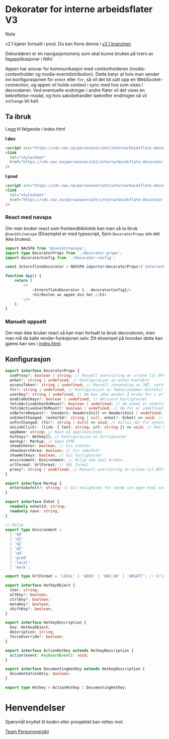# Dekoratør for interne arbeidsflater V3

> [!NOTE]
> v2.1 kjører fortsatt i prod. Du kan finne denne i [v2.1 branchen](https://github.com/navikt/internarbeidsflatedecorator/tree/v2.1)

Dekoratøren er en navigasjonsmeny som skal kunne brukes på tvers av fagapplikasjoner i NAV.

Appen har ansvar for kommunikasjon med contextholderen (modia-contextholder og modia-eventdistribution).
Dette betyr at hvis man sender inn konfigurasjonen for `enhet` eller `fnr`, så vil det bli satt opp en WebSocket-connection,
og appen vil holde context i sync med hva som vises i decoratøren.
Ved eventuelle endringer i andre flater vil det vises en bekreftelse-modal, og hvis saksbehandler bekrefter endringen så vil `onChange` bli kalt.

## Ta ibruk

Legg til følgende i index.html

**I dev**

```html
<script src="https://cdn.nav.no/personoversikt/internarbeidsflate-decorator-v3/dev/latest/dist/bundle.js"></script>
<link
  rel="stylesheet"
  href="https://cdn.nav.no/personoversikt/internarbeidsflate-decorator-v3/dev/latest/dist/index.css"
/>
```

**I prod**

```html
<script src="https://cdn.nav.no/personoversikt/internarbeidsflate-decorator-v3/prod/latest/dist/bundle.js"></script>
<link
  rel="stylesheet"
  href="https://cdn.nav.no/personoversikt/internarbeidsflate-decorator-v3/prod/latest/dist/index.css"
/>
```

### React med navspa

Om man bruker react som frontendbibliotek kan man så ta ibruk `@navikt/navspa` (Eksemplet er med typescript, fjern `DecoratorProps` om det ikke brukes).

```typescript jsx
import NAVSPA from '@navikt/navspa';
import type DecoratorProps from './decorator-props';
import decoratorConfig from './decorator-config';

const InternflateDecorator = NAVSPA.importer<DecoratorProps>('internarbeidsflate-decorator-v3');

function App() {
    return (
        <>
            <InternflateDecorator {...decoratorConfig}/>
            <h1>Resten av appen din her.</h1>
        </>
    );
}
```

### Manuelt oppsett

Om man ikke bruker react så kan man fortsatt ta ibruk decoratoren, men man må da kalle render-funksjonen selv.
Ett eksempel på hvordan dette kan gjøres kan ses i [index.html](../public/index.html).

## Konfigurasjon

```typescript jsx
export interface DecoratorProps {
  useProxy?: boolean | string; // Manuell overstyring av urlene til BFFs. Gjør alle kall til relativt path hvis true, og bruker verdien som domene om satt til en string. Default: false
  enhet?: string | undefined; // Konfigurasjon av enhet-kontekst
  accessToken?: string | undefined; // Manuell innsending av JWT, settes som Authorization-header. Om null sendes cookies vha credentials: 'include'
  fnr?: string | undefined; // Konfigurasjon av fødselsnummer-kontekst
  userKey?: string | undefined; // Om man ikke ønsker å bruke fnr i urler, kan andre apper kalle contextholder for å generere en midlertidig kode. Hvis App A skal navigere til App B som har dekoratøren, må App A først sende en post request til /fnr-code/generate med {fnr: string} i bodyen, dette returnerer {fnr: string, code: string} til App A. App A kan så navigere til App B og sende med denne koden. App B kan så sende den koden inn til dekoratøren i userKey  propen og så henter dekoratøren fnr for den koden fra contextholderen.
  enableHotkeys?: boolean | undefined; // Aktivere hurtigtaster
  fetchActiveEnhetOnMount?: boolean | undefined; // Om enhet er undefined fra container appen, og denne er satt til true, henter den sist aktiv enhet og bruker denne.
  fetchActiveUserOnMount?: boolean | undefined; // Om fnr er undefined fra container appen, og denne er satt til true for at den skal hente siste aktiv fnr.
  onBeforeRequest?: (headers: HeadersInit) => HeadersInit | undefined; // Her kan headeren til alle nettverkskall bli modifisert før de blir kalt
  onEnhetChanged: (enhetId?: string | null, enhet?: Enhet) => void; // Kalles når enheten endres
  onFnrChanged: (fnr?: string | null) => void; // Kalles når fnr enheten endres
  onLinkClick?: (link: { text: string; url: string }) => void; // Kan brukes for å legge til callbacks ved klikk på lenker i menyen. Merk at callbacken ikke kan awaites og man må selv håndtere at siden lukkes. Nyttig for å f.eks tracke navigasjon events i amplitude
  appName: string; // Navn på applikasjonen
  hotkeys?: Hotkey[]; // Konfigurasjon av hurtigtaster
  markup?: Markup; // Egen HTML
  showEnheter: boolean; // Vis enheter
  showSearchArea: boolean; // Vis søkefelt
  showHotkeys: boolean; // Vis hurtigtaster
  environment: Environment; // Miljø som skal brukes.
  urlFormat: UrlFormat; // URL format
  proxy?: string | undefined; // Manuell overstyring av urlene til BFFs. Gjør alle kall til relativt path hvis true, og bruker verdien som domene om satt til en string. Default: false
}

export interface Markup {
  etterSokefelt?: string; // Gir muligheten for sende inn egen html som blir en del av dekoratøren
}

export interface Enhet {
  readonly enhetId: string;
  readonly navn: string;
}

// Miljø
export type Environment =
  | 'q0'
  | 'q1'
  | 'q2'
  | 'q3'
  | 'q4'
  | 'prod'
  | 'local'
  | 'mock';

export type UrlFormat = 'LOCAL' | 'ADEO' | 'NAV_NO' | 'ANSATT'; // UrlFormat. Brukes om proxy ikke er satt & i url til websocket.

export interface HotkeyObject {
  char: string;
  altKey?: boolean;
  ctrlKey?: boolean;
  metaKey?: boolean;
  shiftKey?: boolean;
}

export interface HotkeyDescription {
  key: HotkeyObject;
  description: string;
  forceOverride?: boolean;
}

export interface ActionHotKey extends HotkeyDescription {
  action(event: KeyboardEvent): void;
}

export interface DocumentingHotKey extends HotkeyDescription {
  documentationOnly: boolean;
}

export type Hotkey = ActionHotKey | DocumentingHotKey;
```

# Henvendelser

Spørsmål knyttet til koden eller prosjektet kan rettes mot:

[Team Personoversikt](https://github.com/navikt/info-team-personoversikt)
